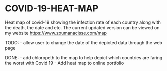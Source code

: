 # COVID-19-HEAT-MAP
Heat map of covid-19 showing the infection rate of each country along with the death, the date and etc. The current updated version can be viewed on my website https://www.zoumanacisse.com/map

TODO: - allow user to change the date of the depicted data through the web page
          
     
DONE: - add chloropeth to the map to help depict which countries are faring the worst with Covid 19 
       - Add heat map to online portfolio

